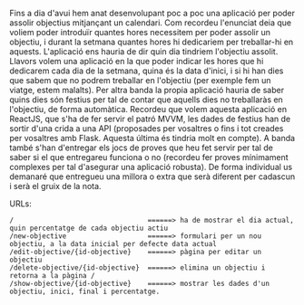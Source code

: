 Fins a dia d'avui hem anat desenvolupant poc a poc una aplicació per poder assolir objectius mitjançant un calendari.
Com recordeu l'enunciat deia que voliem poder introduïr quantes hores necessitem per poder assolir un objectiu, i durant la setmana quantes hores hi dedicariem per treballar-hi en aquests. L'aplicació ens hauria de dir quin dia tindriem l'objectiu assolit.
Llavors volem una aplicació en la que poder indicar les hores que hi dedicarem cada dia de la setmana, quina és la data d'inici, i si hi han dies que sabem que no podrem treballar en l'objectiu (per exemple fem un viatge, estem malalts).
Per altra banda la propia aplicació hauria de saber quins dies són festius per tal de contar que aquells dies no treballaràs en l'objectiu, de forma automàtica.
Recordeu que volem aquesta aplicació en ReactJS, que s'ha de fer servir el patró MVVM, les dades de festius han de sortir d'una crida a una API (proposades per vosaltres o fins i tot creades per vosaltres amb Flask. Aquesta última és tindria molt en compte). A banda també s'han d'entregar els jocs de proves que heu fet servir per tal de saber si el que entregareu funciona o no (recordeu fer proves mínimament complexes per tal d'asegurar una aplicació robusta).
De forma individual us demanaré que entregueu una millora o extra que serà diferent per cadascun i serà el gruix de la nota.

URLs:

    /                                 ======> ha de mostrar el dia actual, quin percentatge de cada objectiu actiu
    /new-objective                    ======> formulari per un nou objectiu, a la data inicial per defecte data actual
    /edit-objective/{id-objective}    ======> pàgina per editar un objectiu
    /delete-objective/{id-objective}  ======> elimina un objectiu i retorna a la pàgina /
    /show-objective/{id-objective}    ======> mostrar les dades d'un objectiu, inici, final i percentatge.
